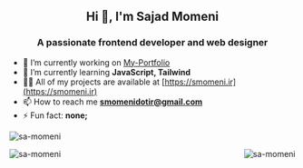 <h2 align="center">Hi 👋, I'm Sajad Momeni</h2>
<h3 align="center">A passionate frontend developer and web designer</h3>

- 🔭 I’m currently working on [My-Portfolio](https://sa-momeni.github.io/)
- 🌱 I’m currently learning **JavaScript, Tailwind**
- 👨‍💻 All of my projects are available at [https://smomeni.ir](https://smomeni.ir)
- 📫 How to reach me **smomenidotir@gmail.com**
- ⚡ Fun fact: **none;**

<p align="left"> <img src="https://komarev.com/ghpvc/?username=sa-momeni&label=Profile%20views&color=1c39bb&style=flat" alt="sa-momeni" /> </p>

<p><img align="right" src="https://github-readme-stats.vercel.app/api/top-langs?username=sa-momeni&show_icons=true&theme=dark&locale=en&layout=compact" alt="sa-momeni" /></p>

<p>&nbsp;<img align="left" src="https://github-readme-stats.vercel.app/api?username=sa-momeni&show_icons=true&theme=dark&locale=en" alt="sa-momeni" /></p>
